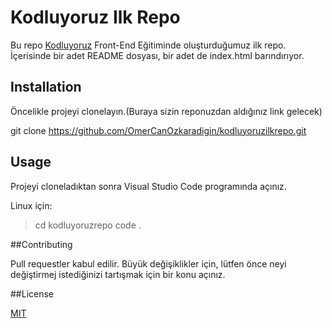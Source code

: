# Kodluyoruz Ilk Repo
Bu repo [Kodluyoruz](https://kodluyoruz.org) Front-End Eğitiminde oluşturduğumuz ilk repo. İçerisinde bir adet README dosyası, bir adet de index.html barındırıyor.

## Installation

Öncelikle projeyi clonelayın.(Buraya sizin reponuzdan aldığınız link gelecek)

git clone https://github.com/OmerCanOzkaradigin/kodluyoruzilkrepo.git

## Usage

Projeyi cloneladıktan sonra Visual Studio Code programında açınız.

Linux için:

>cd kodluyoruzrepo
code .

##Contributing

Pull requestler kabul edilir. Büyük değişiklikler için, lütfen önce neyi değiştirmej istediğinizi tartışmak için bir konu açınız.

##License

[MIT](https://github.com/OmerCanOzkaradigin/kodluyoruzilkrepo/blob/main/LICENSE)